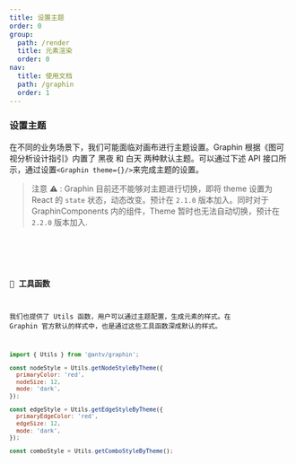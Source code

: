 ```yaml
---
title: 设置主题
order: 0
group:
  path: /render
  title: 元素渲染
  order: 0
nav:
  title: 使用文档
  path: /graphin
  order: 1
---
```


### 设置主题

在不同的业务场景下，我们可能面临对画布进行主题设置。Graphin 根据《图可视分析设计指引》内置了 黑夜 和 白天 两种默认主题。可以通过下述 API 接口所示，通过设置`<Graphin theme={}/>`来完成主题的设置。

> 注意 ⚠️ : Graphin 目前还不能够对主题进行切换，即将 theme 设置为 React 的 `state` 状态，动态改变。预计在 `2.1.0` 版本加入。同时对于 GraphinComponents 内的组件，Theme 暂时也无法自动切换，预计在 `2.2.0` 版本加入.

<code src='./setting.tsx'>

<API src='../../interface/theme.ts'>

### 🔧 工具函数

我们也提供了 Utils 函数，用户可以通过主题配置，生成元素的样式。在 Graphin 官方默认的样式中，也是通过这些工具函数深成默认的样式。

```jsx | pure
import { Utils } from '@antv/graphin';

const nodeStyle = Utils.getNodeStyleByTheme({
  primaryColor: 'red',
  nodeSize: 12,
  mode: 'dark',
});

const edgeStyle = Utils.getEdgeStyleByTheme({
  primaryEdgeColor: 'red',
  edgeSize: 12,
  mode: 'dark',
});

const comboStyle = Utils.getComboStyleByTheme();
```
